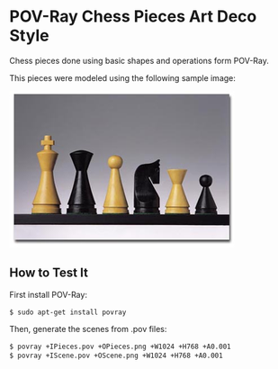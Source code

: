 POV-Ray Chess Pieces Art Deco Style
===================================

Chess pieces done using basic shapes and operations form POV-Ray.

This pieces were modeled using the following sample image:

![Model](./Model.jpg)

How to Test It
--------------

First install POV-Ray:
```
$ sudo apt-get install povray
```
Then, generate the scenes from .pov files:
```
$ povray +IPieces.pov +OPieces.png +W1024 +H768 +A0.001
$ povray +IScene.pov +OScene.png +W1024 +H768 +A0.001
```
